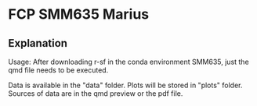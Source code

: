 # FCP SMM635 Marius

## Explanation
Usage: After downloading r-sf in the conda environment SMM635, just the qmd file needs to be executed.

Data is available in the "data" folder. Plots will be stored in "plots" folder.
Sources of data are in the qmd preview or the pdf file.
